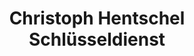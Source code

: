 ---
title: "Christoph Hentschel Schlüsseldienst"
url: /pirna/christoph-hentschel-schluesseldienst/
shop: Schlüsseldienst
---
